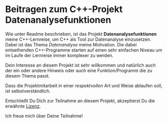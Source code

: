 # Beitragen zum C++-Projekt Datenanalysefunktionen

Wie unter Readme beschrieben, ist das Projekt **Datenanalysefunktionen** meine C++-Lernreise, um C++ als Tool zur Datenanalyse einzusetzen.
Dabei ist das Thema *Datenanalyse* meine Motivation. Die dabei entsethenden C++-Programme starten auf einen sehr einfachen Niveau um im Laufe
der Lernreise immer komplexer zu werden. 

Dein Interesse an diesem Projekt ist sehr willkommen und natürlich auch der ein oder andere Hinweis oder auch eine Funktion/Programm die zu
diesem Thema passt.

Dass die Projektmitarbeit in einer *respektvollen* Art und Weise ablaufen soll, ist selbstverständlich.

Entschließt Du Dich zur Teilnahme an diesem Projekt, akzeptierst Du die erwähnte [Lizenz](https://github.com/SuprenumDE/Datenanalysefunktion/blob/main/LICENSE). 

Ich freue mich über Deine Teilnahme!
